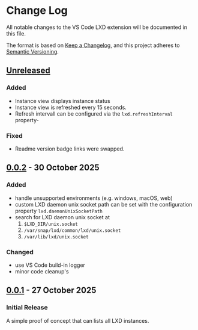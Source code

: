 # Change Log

All notable changes to the VS Code LXD extension will be documented in this file.

The format is based on [Keep a Changelog](https://keepachangelog.com/en/1.1.0/),
and this project adheres to [Semantic Versioning](https://semver.org/spec/v2.0.0.html).


## [Unreleased]

### Added

- Instance view displays instance status
- Instance view is refreshed every 15 seconds.
- Refresh intervall can be configured via the `lxd.refreshInterval` property-

### Fixed

- Readme version badge links were swapped.

## [0.0.2] - 30 October 2025

### Added

- handle unsupported environments (e.g. windows, macOS, web)
- custom LXD daemon unix socket path can be set with the configuration property `lxd.daemonUnixSocketPath`
- search for LXD daemon unix socket at
  1. `$LXD_DIR/unix.socket`
  2. `/var/snap/lxd/common/lxd/unix.socket`
  3. `/var/lib/lxd/unix.socket`

### Changed

- use VS Code build-in logger
- minor code cleanup's

## [0.0.1] - 27 October 2025

### Initial Release

A simple proof of concept that can lists all LXD instances.


[unreleased]: https://github.com/dviererbe/vscode-lxd/compare/v0.0.2...HEAD
[0.0.2]: https://github.com/dviererbe/vscode-lxd/compare/v0.0.1...v0.0.2
[0.0.1]: https://github.com/dviererbe/vscode-lxd/releases/tag/v0.0.1
